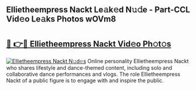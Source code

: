 ## Ellietheempress Nackt Le𝚊k𝚎d N𝚞𝚍e - Part-CCL Vid𝚎o Le𝚊ks Photos wOVm8

# <h2><a href="http://fb6whxu.evod.top/?m=Ellietheempress+Nackt">🔗 👉🔴 Ellietheempress Nackt Vid𝚎o Ph𝚘t𝚘s</a></h2>

[![Ellietheempress Nackt N𝚞d𝚎s](https://i.imgur.com/8V9OHl7.gif)](http://fb6whxu.evod.top/?m=Ellietheempress+Nackt)
Online personality Ellietheempress Nackt who shares lifestyle and dance-themed content, including solo and collaborative dance performances and vlogs. The role Ellietheempress Nackt of a public figure is to engage with and inspire the public. 
